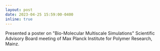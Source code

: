 ```yaml
---
layout: post
date: 2023-04-25 15:59:00-0400
inline: true
---
```


Presented a poster on "Bio-Molecular Multiscale Simulations" Scientific Advisory Board meeting of Max Planck Institute for Polymer Research, Mainz.  
